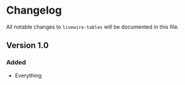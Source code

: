 # Changelog

All notable changes to `livewire-tables` will be documented in this file.

## Version 1.0

### Added
- Everything
